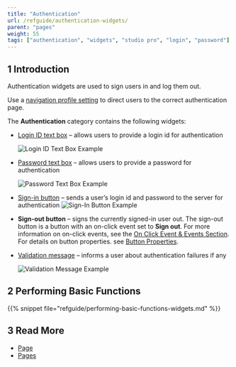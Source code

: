 ```yaml
---
title: "Authentication"
url: /refguide/authentication-widgets/
parent: "pages"
weight: 55
tags: ["authentication", "widgets", "studio pro", "login", "password"]
---
```


## 1 Introduction

Authentication widgets are used to sign users in and log them out. 

Use a [navigation profile setting](/refguide/navigation/#authentication) to direct users to the correct authentication page.

The **Authentication** category contains the following widgets:

* [Login ID text box](/refguide/login-id-text-box/) – allows users to provide a login id for authentication

    ![Login ID Text Box Example](/attachments/refguide/modeling/pages/authentication-widgets/logid-id-example.png)

* [Password text box](/refguide/password-text-box/) – allows users to provide a password for authentication

    ![Password Text Box Example](/attachments/refguide/modeling/pages/authentication-widgets/password-text-box-example.png)

* [Sign-in button](/refguide/sign-in-button/) – sends a user’s login id and password to the server for authentication
    ![Sign-In Button Example](/attachments/refguide/modeling/pages/authentication-widgets/sign-in-button-example.png)

* **Sign-out button** – signs the currently signed-in user out. The sign-out button is a button with an on-click event set to **Sign out**. For more information on on-click events, see the [On Click Event & Events Section](/refguide/on-click-event/). For details on button properties. see [Button Properties](/refguide/button-properties/).

* [Validation message](/refguide/validation-message/) – informs a user about authentication failures if any

    ![Validation Message Example](/attachments/refguide/modeling/pages/authentication-widgets/validation-message-example.png)

## 2 Performing Basic Functions

{{% snippet file="refguide/performing-basic-functions-widgets.md" %}}

## 3 Read More

* [Page](/refguide/page/)
* [Pages](/refguide/pages/)